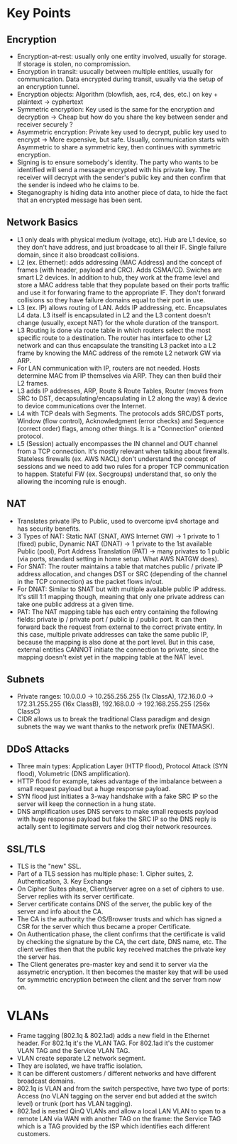 # Key Points

## Encryption

* Encryption-at-rest: usually only one entity involved, usually for storage. If storage is stolen, no compromission.
* Encryption in transit: usucally between multiple entities, usually for communication. Data encrypted during transit, usually via the setup of an encryption tunnel.
* Encryption objects: Algorithm (blowfish, aes, rc4, des, etc.) on key + plaintext -> cyphertext
* Symmetric encryption: Key used is the same for the encryption and decryption -> Cheap but how do you share the key between sender and receiver securely ?
* Asymmetric encryption: Private key used to decrypt, public key used to encrypt -> More expensive, but safe. Usually, communication starts with Asymmetric to share a symmetric key, then continues with symmetric encryption.
* Signing is to ensure somebody's identity. The party who wants to be identified will send a message encrypted with his private key. The receiver will decrypt with the sender's public key and then confirm that the sender is indeed who he claims to be.
* Steganography is hiding data into another piece of data, to hide the fact that an encrypted message has been sent.

## Network Basics

* L1 only deals with physical medium (voltage, etc). Hub are L1 device, so they don't have address, and just broadcase to all their IF. Single failure domain, since it also broadcast collisions.
* L2 (ex. Ethernet): adds addressing (MAC Address) and the concept of frames (with header, payload and CRC). Adds CSMA/CD. Swiches are smart L2 devices. In addition to hub, they work at the frame level and store a MAC address table that they populate based on their ports traffic and use it for forwaring frame to the appropriate IF. They don't forward collisions so they have failure domains equal to their port in use.
* L3 (ex. IP) allows routing of LAN. Adds IP addressing, etc. Encapsulates L4 data. L3 itself is encapsulated in L2 and the L3 content doesn't change (usually, except NAT) for the whole duration of the transport.
* L3 Routing is done via route table in which routers select the most specific route to a destination. The router has interface to other L2 network and can thus encapsulate the transiting L3 packet into a L2 frame by knowing the MAC address of the remote L2 network GW via ARP.
* For LAN communication with IP, routers are not needed. Hosts determine MAC from IP themselves via ARP. They can then build their L2 frames.
* L3 adds IP addresses, ARP, Route & Route Tables, Router (moves from SRC to DST, decapsulating/encapsulating in L2 along the way) & device to device communications over the Internet.
* L4 with TCP deals with Segments. The protocols adds SRC/DST ports, Window (flow control), Acknowledgment (error checks) and Sequence (correct order) flags, among other things. It is a "Connection" oriented protocol.
* L5 (Session) actually encompasses the IN channel and OUT channel from a TCP connection. It's mostly relevant when talking about firewalls. Stateless firewalls (ex. AWS NACL) don't understand the concept of sessions and we need to add two rules for a proper TCP communication to happen. Stateful FW (ex. Secgroups) understand that, so only the allowing the incoming rule is enough.

## NAT

* Translates private IPs to Public, used to overcome ipv4 shortage and has security benefits.
* 3 Types of NAT: Static NAT (SNAT, AWS Internet GW) -> 1 private to 1 (fixed) public, Dynamic NAT (DNAT) -> 1 private to the 1st available Public (pool), Port Address Translation (PAT) -> many privates to 1 public (via ports, standard setting in home setup. What AWS NATGW does).
* For SNAT: The router maintains a table that matches public / private IP address allocation, and changes DST or SRC (depending of the channel in the TCP connection) as the packet flows in/out.
* For DNAT: Similar to SNAT but with multiple available public IP address. It's still 1:1 mapping though, meaning that only one private address can take one public address at a given time.
* PAT: The NAT mapping table has each entry containing the following fields: private ip / private port / public ip / public port. It can then forward back the request from external to the correct private entity. In this case, multiple private addresses can take the same public IP, because the mapping is also done at the port level. But in this case, external entities CANNOT initiate the connection to private, since the mapping doesn't exist yet in the mapping table at the NAT level.

## Subnets

* Private ranges: 10.0.0.0 -> 10.255.255.255 (1x ClassA), 172.16.0.0 -> 172.31.255.255 (16x ClassB), 192.168.0.0 -> 192.168.255.255 (256x ClassC)
* CIDR allows us to break the traditional Class paradigm and design subnets the way we want thanks to the network prefix (NETMASK).

## DDoS Attacks

* Three main types: Application Layer (HTTP flood), Protocol Attack (SYN flood), Volumetric (DNS amplification).
* HTTP flood for example, takes advantage of the imbalance between a small request payload but a huge response payload.
* SYN flood just initiates a 3-way handshake with a fake SRC IP so the server will keep the connection in a hung state.
* DNS amplification uses DNS servers to make small requests payload with huge response payload but fake the SRC IP so the DNS reply is actally sent to legitimate servers and clog their network resources.

## SSL/TLS

* TLS is the "new" SSL.
* Part of a TLS session has multiple phase: 1. Cipher suites, 2. Authentication, 3. Key Exchange
* On Cipher Suites phase, Client/server agree on a set of ciphers to use. Server replies with its server certificate.
* Server certificate contains DNS of the server, the public key of the server and info about the CA.
* The CA is the authority the OS/Browser trusts and which has signed a CSR for the server which thus became a proper Certificate.
* On Authentication phase, the client confirms that the certificate is valid by checking the signature by the CA, the cert date, DNS name, etc. The client verifies then that the public key received matches the private key the server has.
* The Client generates pre-master key and send it to server via the assymetric encryption. It then becomes the master key that will be used for symmetric encryption between the client and the server from now on.

# VLANs

* Frame tagging (802.1q & 802.1ad) adds a new field in the Ethernet header. For 802.1q it's the VLAN TAG. For 802.1ad it's the customer VLAN TAG and the Service VLAN TAG.
* VLAN create separate L2 network segment.
* They are isolated, we have traffic isolation.
* It can be different customers / different networks and have different broadcast domains.
* 802.1q is VLAN and from the switch perspective, have two type of ports: Access (no VLAN tagging on the server end but added at the switch level) or trunk (port has VLAN tagging).
* 802.1ad is nested QinQ VLANs and allow a local LAN VLAN to span to a remote LAN via WAN with another TAG on the frame: the Service TAG which is a TAG provided by the ISP which identifies each different customers.